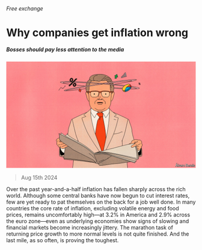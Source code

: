 ###### Free exchange

# Why companies get inflation wrong 

##### Bosses should pay less attention to the media 

![image](images/20240817_FND000.jpg) 

> Aug 15th 2024 

Over the past year-and-a-half inflation has fallen sharply across the rich world. Although some central banks have now begun to cut interest rates, few are yet ready to pat themselves on the back for a job well done. In many countries the core rate of inflation, excluding volatile energy and food prices, remains uncomfortably high—at 3.2% in America and 2.9% across the euro zone—even as underlying economies show signs of slowing and financial markets become increasingly jittery. The marathon task of returning price growth to more normal levels is not quite finished. And the last mile, as so often, is proving the toughest.

